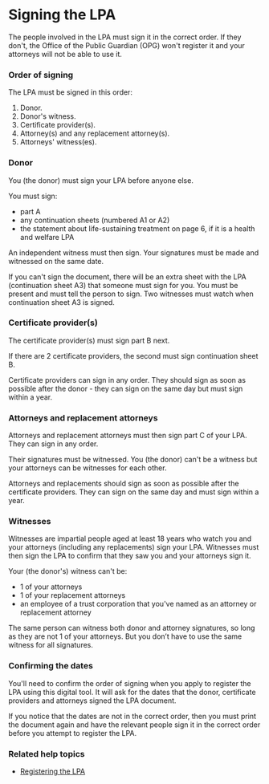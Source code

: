 # Signing the LPA

The people involved in the LPA must sign it in the correct order. If they don't, the Office of the Public Guardian (OPG) won't register it and your attorneys will not be able to use it.

### Order of signing

The LPA must be signed in this order:

1. Donor.
2. Donor's witness.
3. Certificate provider(s).
4. Attorney(s) and any replacement attorney(s).
5. Attorneys' witness(es).

### Donor

You (the donor) must sign your LPA before anyone else.

You must sign:

* part A
* any continuation sheets (numbered A1 or A2)
* the statement about life-sustaining treatment on page 6, if it is a health and welfare LPA

An independent witness must then sign. Your signatures must be made and witnessed on the same date. 

If you can't sign the document, there will be an extra sheet with the LPA (continuation sheet A3) that someone must sign for you. You must be present and must tell the person to sign. Two witnesses must watch when continuation sheet A3 is signed.

### Certificate provider(s)

The certificate provider(s) must sign part B next.

If there are 2 certificate providers, the second must sign continuation sheet B.

Certificate providers can sign in any order. They should sign as soon as possible after the donor - they can sign on the same day but must sign within a year. 

### Attorneys and replacement attorneys

Attorneys and replacement attorneys must then sign part C of your LPA. They can sign in any order.

Their signatures must be witnessed. You (the donor) can't be a witness but your attorneys can be witnesses for each other.

Attorneys and replacements should sign as soon as possible after the certificate providers. They can sign on the same day and must sign within a year.

### Witnesses

Witnesses are impartial people aged at least 18 years who watch you and your attorneys (including any replacements) sign your LPA. Witnesses must then sign the LPA to confirm that they saw you and your attorneys sign it. 

Your (the donor's) witness can't be:

* 1 of your attorneys
* 1 of your replacement attorneys
* an employee of a trust corporation that you've named as an attorney or replacement attorney

The same person can witness both donor and attorney signatures, so long as they are not 1 of your attorneys. But you don’t have to use the same witness for all signatures.

### Confirming the dates
You'll need to confirm the order of signing when you apply to register the LPA using this digital tool. It will ask for the dates that the donor, certificate providers and attorneys signed the LPA document.

If you notice that the dates are not in the correct order, then you must print the document again and have the relevant people sign it in the correct order before you attempt to register the LPA.

### Related help topics
* [Registering the LPA](/help/#topic-registering-the-lpa)
